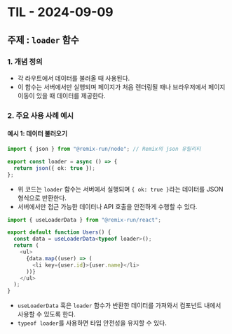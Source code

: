 # TIL - 2024-09-09

## 주제 : `loader` 함수

### 1. 개념 정의
- 각 라우트에서 데이터를 불러올 때 사용된다.
- 이 함수는 서버에서만 실행되며 페이지가 처음 렌더링될 때나 브라우저에서 페이지 이동이 있을 때 데이터를 제공한다.

### 2. 주요 사용 사례 예시

#### **예시 1**: 데이터 불러오기

```ts
import { json } from "@remix-run/node"; // Remix의 json 유틸리티

export const loader = async () => {
  return json({ ok: true });
};
```
- 위 코드는 `loader` 함수는 서버에서 실행되며 `{ ok: true }`라는 데이터를 JSON 형식으로 반환한다.
- 서버에서만 접근 가능한 데이터나 API 호출을 안전하게 수행할 수 있다.

```ts
import { useLoaderData } from "@remix-run/react";

export default function Users() {
  const data = useLoaderData<typeof loader>();
  return (
    <ul>
      {data.map((user) => (
        <li key={user.id}>{user.name}</li>
      ))}
    </ul>
  );
}
```
- `useLoaderData` 훅은 `loader` 함수가 반환한 데이터를 가져와서 컴포넌트 내에서 사용할 수 있도록 한다.
- `typeof loader`를 사용하면 타입 안전성을 유지할 수 있다.